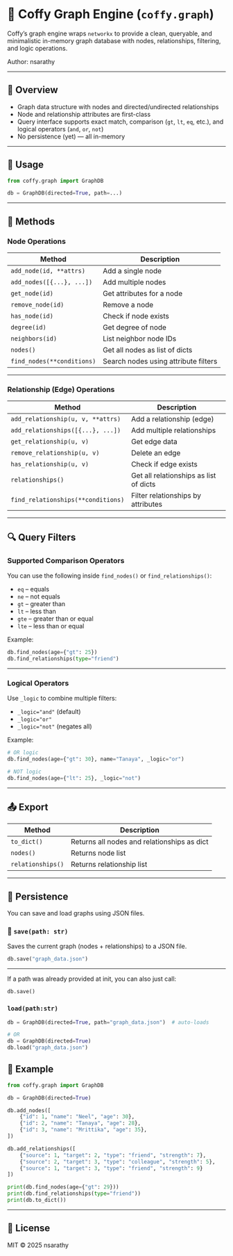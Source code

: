 # 📘 Coffy Graph Engine (`coffy.graph`)

Coffy’s graph engine wraps `networkx` to provide a clean, queryable, and minimalistic in-memory graph database with nodes, relationships, filtering, and logic operations.

Author: nsarathy

---

## 🧠 Overview

- Graph data structure with nodes and directed/undirected relationships
- Node and relationship attributes are first-class
- Query interface supports exact match, comparison (`gt`, `lt`, `eq`, etc.), and logical operators (`and`, `or`, `not`)
- No persistence (yet) — all in-memory

---

## 🔧 Usage

```python
from coffy.graph import GraphDB

db = GraphDB(directed=True, path=...)
```

---

## 📌 Methods

### Node Operations

| Method                         | Description                          |
|--------------------------------|--------------------------------------|
| `add_node(id, **attrs)`       | Add a single node                    |
| `add_nodes([{...}, ...])`     | Add multiple nodes                   |
| `get_node(id)`                | Get attributes for a node            |
| `remove_node(id)`             | Remove a node                        |
| `has_node(id)`                | Check if node exists                 |
| `degree(id)`                  | Get degree of node                   |
| `neighbors(id)`               | List neighbor node IDs               |
| `nodes()`                     | Get all nodes as list of dicts       |
| `find_nodes(**conditions)`    | Search nodes using attribute filters |

---

### Relationship (Edge) Operations

| Method                                | Description                             |
|---------------------------------------|-----------------------------------------|
| `add_relationship(u, v, **attrs)`     | Add a relationship (edge)               |
| `add_relationships([{...}, ...])`     | Add multiple relationships              |
| `get_relationship(u, v)`              | Get edge data                           |
| `remove_relationship(u, v)`           | Delete an edge                          |
| `has_relationship(u, v)`              | Check if edge exists                    |
| `relationships()`                     | Get all relationships as list of dicts  |
| `find_relationships(**conditions)`    | Filter relationships by attributes      |

---

## 🔍 Query Filters

### Supported Comparison Operators

You can use the following inside `find_nodes()` or `find_relationships()`:

- `eq` – equals
- `ne` – not equals
- `gt` – greater than
- `lt` – less than
- `gte` – greater than or equal
- `lte` – less than or equal

Example:

```python
db.find_nodes(age={"gt": 25})
db.find_relationships(type="friend")
```

---

### Logical Operators

Use `_logic` to combine multiple filters:

- `_logic="and"` (default)
- `_logic="or"`
- `_logic="not"` (negates all)

Example:

```python
# OR logic
db.find_nodes(age={"gt": 30}, name="Tanaya", _logic="or")

# NOT logic
db.find_nodes(age={"lt": 25}, _logic="not")
```

---

## 📤 Export

| Method         | Description                          |
|----------------|--------------------------------------|
| `to_dict()`    | Returns all nodes and relationships as dict |
| `nodes()`      | Returns node list                    |
| `relationships()` | Returns relationship list         |

---

## 💾 Persistence

You can save and load graphs using JSON files.

### 🔄 `save(path: str)`

Saves the current graph (nodes + relationships) to a JSON file.

```python
db.save("graph_data.json")
```
---

If a path was already provided at init, you can also just call:
```python
db.save()
```

### `load(path:str)`

```python
db = GraphDB(directed=True, path="graph_data.json")  # auto-loads

# OR
db = GraphDB(directed=True)
db.load("graph_data.json")

```

## 🧪 Example

```python
from coffy.graph import GraphDB

db = GraphDB(directed=True)

db.add_nodes([
    {"id": 1, "name": "Neel", "age": 30},
    {"id": 2, "name": "Tanaya", "age": 28},
    {"id": 3, "name": "Mrittika", "age": 35},
])

db.add_relationships([
    {"source": 1, "target": 2, "type": "friend", "strength": 7},
    {"source": 2, "target": 3, "type": "colleague", "strength": 5},
    {"source": 1, "target": 3, "type": "friend", "strength": 9}
])

print(db.find_nodes(age={"gt": 29}))
print(db.find_relationships(type="friend"))
print(db.to_dict())
```

---

## 📄 License

MIT © 2025 nsarathy